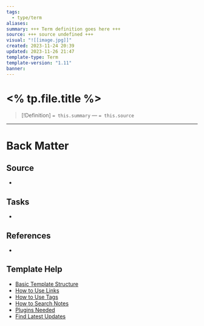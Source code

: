 ```yaml
---
tags:
  - type/term
aliases: 
summary: +++ Term definition goes here +++
source: +++ source undefined +++
visual: "![[image.jpg]]"
created: 2023-11-24 20:39
updated: 2023-11-26 21:47
template-type: Term
template-version: "1.11"
banner: 
---
```


# <% tp.file.title %>

<!-- Term definition and source from frontmatter goes here. Also used for Dataview glossary. -->

> [!Definition]
> `= this.summary`
>  — `= this.source`

<!-- Additional term description if needed -->


---
# Back Matter
## Source
<!-- Always keep a link to the source- --> 
- 

## Tasks
<!-- What remains to be done with this note? --> 
- 

## References
<!-- Links to pages not referenced in the content -->
- 

## Template Help
<!-- Links to external help pages on GitHub. -->
- [Basic Template Structure](https://github.com/groepl/Obsidian-Templates#basic-template-structure)
- [How to Use Links](https://github.com/groepl/Obsidian-Templates#how-to-use-links)
- [How to Use Tags](https://github.com/groepl/Obsidian-Templates#how-to-use-tags)
- [How to Search Notes](https://github.com/groepl/Obsidian-Templates#how-to-search-notes)
- [Plugins Needed](https://github.com/groepl/Obsidian-Templates#obsidian-plugins-needed)
- [Find Latest Updates](https://github.com/groepl/Obsidian-Templates)